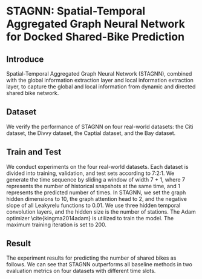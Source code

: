 # STAGNN: Spatial-Temporal Aggregated Graph Neural Network for Docked Shared-Bike Prediction

## Introduce
Spatial-Temporal Aggregated Graph Neural Network (STAGNN), combined with the global information extraction layer and local information extraction layer, to capture the global and local information from dynamic and directed shared bike network. 




## Dataset
We verify the performance of STAGNN on four real-world datasets: the Citi dataset, the Divvy dataset, the Captial dataset, and the Bay dataset.



## Train and Test
We conduct experiments on the four real-world datasets. Each dataset is divided into training, validation, and test sets according to 7:2:1. We generate the time sequence by sliding a window of width 7 + 1, where 7 represents the number of historical snapshots at the same time, and 1 represents the predicted number of times. In STAGNN, we set the graph hidden dimensions to 10, the graph attention head to 2, and the negative slope of all Leakyrelu functions to 0.01. We use three hidden temporal convolution layers, and the hidden size is the number of stations. The Adam optimizer \cite{kingma2014adam} is utilized to train the model. The maximum training iteration is set to 200.






## Result
The experiment results for predicting the number of shared bikes as follows. We can see that STAGNN outperforms all baseline methods in two evaluation metrics on four datasets with different time slots.
